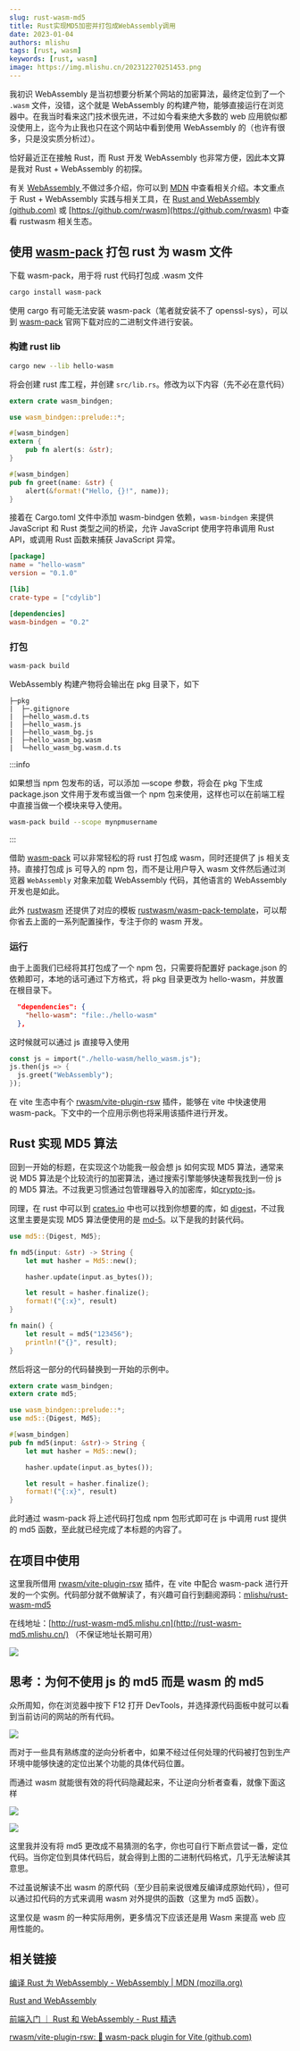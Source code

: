 ```yaml
---
slug: rust-wasm-md5
title: Rust实现MD5加密并打包成WebAssembly调用
date: 2023-01-04
authors: mlishu
tags: [rust, wasm]
keywords: [rust, wasm]
image: https://img.mlishu.cn/202312270251453.png
---
```


我初识 WebAssembly 是当初想要分析某个网站的加密算法，最终定位到了一个 `.wasm` 文件，没错，这个就是 WebAssembly 的构建产物，能够直接运行在浏览器中。在我当时看来这门技术很先进，不过如今看来绝大多数的 web 应用貌似都没使用上，迄今为止我也只在这个网站中看到使用 WebAssembly 的（也许有很多，只是没实质分析过）。

恰好最近正在接触 Rust，而 Rust 开发 WebAssembly 也非常方便，因此本文算是我对 Rust + WebAssembly 的初探。

<!-- truncate -->

有关 [WebAssembly ](https://developer.mozilla.org/zh-CN/docs/WebAssembly)不做过多介绍，你可以到 [MDN](https://developer.mozilla.org/zh-CN/docs/WebAssembly) 中查看相关介绍。本文重点于 Rust + WebAssembly 实践与相关工具，在 [Rust and WebAssembly (github.com)](https://github.com/rustwasm) 或 [https://github.com/rwasm](https://github.com/rwasm) 中查看 rustwasm 相关生态。

## 使用 [wasm-pack](https://rustwasm.github.io/wasm-pack/installer/) 打包 rust 为 wasm 文件

下载 wasm-pack，用于将 rust 代码打包成 .wasm 文件

```bash
cargo install wasm-pack
```

使用 cargo 有可能无法安装 wasm-pack（笔者就安装不了 openssl-sys），可以到 [wasm-pack](https://rustwasm.github.io/wasm-pack/installer/) 官网下载对应的二进制文件进行安装。

### 构建 rust lib

```bash
cargo new --lib hello-wasm
```

将会创建 rust 库工程，并创建 `src/lib.rs`。修改为以下内容（先不必在意代码）

```rust title='src/lib.rs' icon='simple-icons:rust'
extern crate wasm_bindgen;

use wasm_bindgen::prelude::*;

#[wasm_bindgen]
extern {
    pub fn alert(s: &str);
}

#[wasm_bindgen]
pub fn greet(name: &str) {
    alert(&format!("Hello, {}!", name));
}

```

接着在 Cargo.toml 文件中添加 wasm-bindgen 依赖，`wasm-bindgen` 来提供 JavaScript 和 Rust 类型之间的桥梁，允许 JavaScript 使用字符串调用 Rust API，或调用 Rust 函数来捕获 JavaScript 异常。

```toml title='Cargo.toml' icon='logos:toml'
[package]
name = "hello-wasm"
version = "0.1.0"

[lib]
crate-type = ["cdylib"]

[dependencies]
wasm-bindgen = "0.2"

```

### 打包

```rust
wasm-pack build
```

WebAssembly 构建产物将会输出在 pkg 目录下，如下

```
├─pkg
|  ├─.gitignore
|  ├─hello_wasm.d.ts
|  ├─hello_wasm.js
|  ├─hello_wasm_bg.js
|  ├─hello_wasm_bg.wasm
|  └─hello_wasm_bg.wasm.d.ts
```

:::info

如果想当 npm 包发布的话，可以添加 —scope 参数，将会在 pkg 下生成 package.json 文件用于发布或当做一个 npm 包来使用，这样也可以在前端工程中直接当做一个模块来导入使用。

```bash
wasm-pack build --scope mynpmusername
```

:::

借助 [wasm-pack](https://rustwasm.github.io/wasm-pack/installer/) 可以非常轻松的将 rust 打包成 wasm，同时还提供了 js 相关支持。直接打包成 js 可导入的 npm 包，而不是让用户导入 wasm 文件然后通过浏览器 `WebAssembly` 对象来加载 WebAssembly 代码，其他语言的 WebAssembly 开发也是如此。

此外 [rustwasm](https://rustwasm.github.io/) 还提供了对应的模板 [rustwasm/wasm-pack-template](https://github.com/rustwasm/wasm-pack-template)，可以帮你省去上面的一系列配置操作，专注于你的 wasm 开发。

### 运行

由于上面我们已经将其打包成了一个 npm 包，只需要将配置好 package.json 的依赖即可，本地的话可通过下方格式，将 pkg 目录更改为 hello-wasm，并放置在根目录下。

```json title='package.json' icon='logos:nodejs-icon'
  "dependencies": {
    "hello-wasm": "file:./hello-wasm"
  },
```

这时候就可以通过 js 直接导入使用

```rust
const js = import("./hello-wasm/hello_wasm.js");
js.then(js => {
  js.greet("WebAssembly");
});
```

在 vite 生态中有个 [rwasm/vite-plugin-rsw](https://github.com/rwasm/vite-plugin-rsw) 插件，能够在 vite 中快速使用 wasm-pack。下文中的一个应用示例也将采用该插件进行开发。

## Rust 实现 MD5 算法

回到一开始的标题，在实现这个功能我一般会想 js 如何实现 MD5 算法，通常来说 MD5 算法是个比较流行的加密算法，通过搜索引擎能够快速帮我找到一份 js 的 MD5 算法。不过我更习惯通过包管理器导入的加密库，如[crypto-js](https://www.npmjs.com/package/crypto-js)。

同理，在 rust 中可以到 [crates.io](https://crates.io/) 中也可以找到你想要的库，如 [digest](https://crates.io/crates/digest)，不过我这里主要是实现 MD5 算法便使用的是 [md-5](https://crates.io/crates/md-5)。以下是我的封装代码。

```rust
use md5::{Digest, Md5};

fn md5(input: &str) -> String {
    let mut hasher = Md5::new();

    hasher.update(input.as_bytes());

    let result = hasher.finalize();
    format!("{:x}", result)
}

fn main() {
    let result = md5("123456");
    println!("{}", result);
}

```

然后将这一部分的代码替换到一开始的示例中。

```rust title='lib.rs' icon='simple-icons:rust'
extern crate wasm_bindgen;
extern crate md5;

use wasm_bindgen::prelude::*;
use md5::{Digest, Md5};

#[wasm_bindgen]
pub fn md5(input: &str)-> String {
    let mut hasher = Md5::new();

    hasher.update(input.as_bytes());

    let result = hasher.finalize();
    format!("{:x}", result)
}

```

此时通过 wasm-pack 将上述代码打包成 npm 包形式即可在 js 中调用 rust 提供的 md5 函数，至此就已经完成了本标题的内容了。

## 在项目中使用

这里我所借用 [rwasm/vite-plugin-rsw](https://github.com/rwasm/vite-plugin-rsw) 插件，在 vite 中配合 wasm-pack 进行开发的一个实例。代码部分就不做解读了，有兴趣可自行到翻阅源码：[mlishu/rust-wasm-md5](https://github.com/mlishu/rust-wasm-md5)

在线地址：[http://rust-wasm-md5.mlishu.cn](http://rust-wasm-md5.mlishu.cn/) （不保证地址长期可用）

![](https://img.mlishu.cn/image__XHPNCbC-B.png)

## 思考：为何不使用 js 的 md5 而是 wasm 的 md5

众所周知，你在浏览器中按下 F12 打开 DevTools，并选择源代码面板中就可以看到当前访问的网站的所有代码。

![](https://img.mlishu.cn/image_6019y_U19n.png)

而对于一些具有熟练度的逆向分析者中，如果不经过任何处理的代码被打包到生产环境中能够快速的定位出某个功能的具体代码位置。

而通过 wasm 就能很有效的将代码隐藏起来，不让逆向分析者查看，就像下面这样

![](https://img.mlishu.cn/image_BbA3n6wFws.png)

![](https://img.mlishu.cn/image_81tgfDE_P7.png)

这里我并没有将 md5 更改成不易猜测的名字，你也可自行下断点尝试一番，定位代码。当你定位到具体代码后，就会得到上图的二进制代码格式，几乎无法解读其意思。

不过虽说解读不出 wasm 的原代码（至少目前来说很难反编译成原始代码），但可以通过扣代码的方式来调用 wasm 对外提供的函数（这里为 md5 函数）。

这里仅是 wasm 的一种实际用例，更多情况下应该还是用 Wasm 来提高 web 应用性能的。

## 相关链接

[编译 Rust 为 WebAssembly - WebAssembly | MDN (mozilla.org)](https://developer.mozilla.org/zh-CN/docs/WebAssembly/Rust_to_wasm)

[Rust and WebAssembly](https://rustwasm.github.io/)

[前端入门 ｜ Rust 和 WebAssembly - Rust 精选](https://rustmagazine.github.io/rust_magazine_2021/chapter_2/rust_wasm_frontend.html)

[rwasm/vite-plugin-rsw: 🦞 wasm-pack plugin for Vite (github.com)](https://github.com/rwasm/vite-plugin-rsw)
